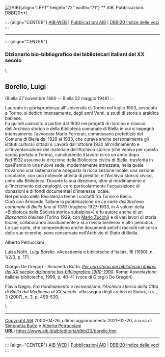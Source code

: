 ![\[AIB\]](/aib/wi/aibv72.gif){align="LEFT" height="72" width="71"}
** AIB. Pubblicazioni. DBBI20**\

::: {align="CENTER"}
[AIB-WEB](/) \| [Pubblicazioni AIB](/pubblicazioni/) \| [DBBI20 Indice
delle voci](dbbi20.htm)
:::

------------------------------------------------------------------------

::: {align="CENTER"}
### Dizionario bio-bibliografico dei bibliotecari italiani del XX secolo

\

## Borello, Luigi

(Biella 27 novembre 1880 -- Biella 22 maggio 1946)
:::

Laureato in giurisprudenza all\'Università di Torino nel luglio 1903,
avvocato a Torino, si dedicò intensamente, dagli anni Venti, a studi di
storia e araldica biellese.\
Fu quindi coinvolto a partire dal 1930 nei progetti di riordino e
rilancio dell\'Archivio storico e della Biblioteca comunale di Biella in
cui si impegnò intensamente l\'avvocato Mario Ferrerati, commissario
prefettizio del Comune di Biella dal 1928 al 1933, che curava anche
personalmente gli istituti culturali cittadini. Lavorò dall\'ottobre
1930 all\'ordinamento e all\'inventariazione del materiale
dell\'Archivio storico (che veniva per questo scopo portato a Torino),
concludendo il lavoro circa un anno dopo.\
Nel 1932 assunse la direzione della Biblioteca civica di Biella,
trasferita in quell\'anno in una nuova sede, modernamente attrezzata,
nella quale trovarono una sistemazione adeguata la ricca sezione locale,
una sezione circolante, con una notevole attività di prestito, e
l\'Archivio storico civico, unito alla Biblioteca. Durante la sua
direzione, oltre al riordinamento e all\'incremento dei cataloghi, curò
particolarmente l\'acquisizione di donazioni e di fondi documentari
d\'interesse locale.\
Nel periodo della Resistenza tenne i contatti fra Torino e Biella.\
Curò con Armando Tallone la pubblicazione de *Le carte dell\'Archivio
comunale di Biella fino al 1379* (Voghera 1927-1933, in 4 volumi della
«Biblioteca della Società storica subalpina») e fu autore anche di un
*Blasonario biellese* (Torino 1929, con [Mario Zucchi](zucchi.htm)) e di
vari lavori di storia locale, collaborando assiduamente a «La rivista
biellese» e altri periodici.\
Le sue carte, che comprendono anche documenti antichi raccolti nel corso
delle sue ricerche, sono conservate nell\'Archivio di Stato di Biella.

Alberto Petrucciani

Luisa Nofri. *Luigi Borello*. «Accademie e biblioteche d\'Italia», 18
(1950), n. 1/2/3, p. 171.

Giorgio De Gregori - Simonetta Buttò. [*Per una storia dei bibliotecari
italiani del XX secolo: dizionario bio-bibliografico
1900-1990*](/aib/editoria/pub065.htm). Roma: Associazione italiana
biblioteche, 1999, p. 40-41 (voce di Giorgio De Gregori).

Flavia Negro. *Fra riordinamento e reinvenzione: l\'Archivio storico
della Città di Biella dal Medioevo al XX secolo*. «Rassegna degli
archivi di Stato», n.s., 3 (2007), n. 3, p. 499-530.

\

------------------------------------------------------------------------

[Copyright AIB](/su-questo-sito/dichiarazione-di-copyright-aib-web/)
2000-04-26, ultimo aggiornamento 2021-02-20, a cura di [Simonetta
Buttò](/aib/redazione3.htm) e [Alberto
Petrucciani](/su-questo-sito/redazione-aib-web/)\
**URL:** https://www.aib.it/aib/editoria/dbbi20/borello.htm

------------------------------------------------------------------------

::: {align="CENTER"}
[AIB-WEB](/) \| [Pubblicazioni AIB](/pubblicazioni/) \| [DBBI20 Indice
delle voci](dbbi20.htm)
:::
